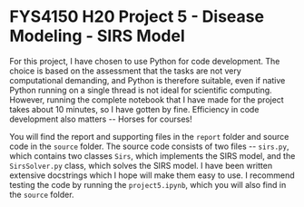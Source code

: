 # FYS4150 H20 Project 5 - Disease Modeling - SIRS Model

For this project, I have chosen to use Python for code development. The choice is based on the assessment that the tasks are not very computational demanding, and Python is therefore suitable, even if native Python running on a single thread is not ideal for scientific computing. However, running the complete notebook that I have made for the project takes about 10 minutes, so I have gotten by fine. Efficiency in code development also matters -- Horses for courses!

You will find the report and supporting files in the `report` folder and source code in the `source` folder. The source code consists of two files -- `sirs.py`, which contains two classes `Sirs`, which implements the SIRS model, and the `SirsSolver.py` class, which solves the SIRS model. I have been written extensive docstrings which I hope will make them easy to use. I recommend testing the code by running the `project5.ipynb`, which you will also find in the `source` folder. 